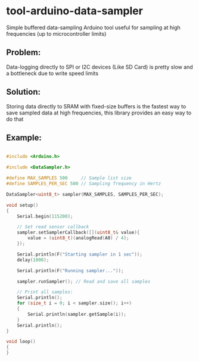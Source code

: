 # tool-arduino-data-sampler

Simple buffered data-sampling Arduino tool useful for sampling at high frequencies (up to microcontroller limits)

## Problem:
Data-logging directly to SPI or I2C devices (Like SD Card) is pretty slow and a bottleneck due to write speed limits

## Solution:
Storing data directly to SRAM with fixed-size buffers is the fastest way to save sampled data at high frequencies, this library provides an easy way to do that

## Example:

```c++

#include <Arduino.h>

#include <DataSampler.h>

#define MAX_SAMPLES	500		// Sample list size
#define SAMPLES_PER_SEC	500	// Sampling frequency in Hertz

DataSampler<uint8_t> sampler(MAX_SAMPLES, SAMPLES_PER_SEC);

void setup()
{
	Serial.begin(115200);

	// Set read sensor callback
	sampler.setSamplerCallback([](uint8_t& value){
		value = (uint8_t)(analogRead(A0) / 4);
	});

	Serial.println(F("Starting sampler in 1 sec"));
	delay(1000);

	Serial.println(F("Running sampler..."));

	sampler.runSampler(); // Read and save all samples

	// Print all samples:	
	Serial.println();
	for (size_t i = 0; i < sampler.size(); i++)
	{
		Serial.println(sampler.getSample(i));
	}
	Serial.println();
}

void loop()
{
}
```
